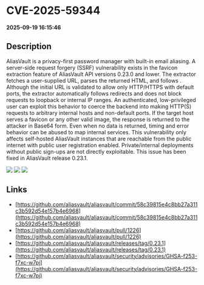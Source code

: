 # CVE-2025-59344

**2025-09-19 16:15:46**

## Description
AliasVault is a privacy-first password manager with built-in email aliasing. A server-side request forgery (SSRF) vulnerability exists in the favicon extraction feature of AliasVault API versions 0.23.0 and lower. The extractor fetches a user-supplied URL, parses the returned HTML, and follows <link rel="icon" href="…">. Although the initial URL is validated to allow only HTTP/HTTPS with default ports, the extractor automatically follows redirects and does not block requests to loopback or internal IP ranges. An authenticated, low-privileged user can exploit this behavior to coerce the backend into making HTTP(S) requests to arbitrary internal hosts and non-default ports. If the target host serves a favicon or any other valid image, the response is returned to the attacker in Base64 form. Even when no data is returned, timing and error behavior can be abused to map internal services. This vulnerability only affects self-hosted AliasVault instances that are reachable from the public internet with public user registration enabled. Private/internal deployments without public sign-ups are not directly exploitable. This issue has been fixed in AliasVault release 0.23.1.

![](https://img.shields.io/static/v1?label=Score&message=7.7&color=red)
![](https://img.shields.io/static/v1?label=Severity&message=HIGH&color=red)
![](https://img.shields.io/static/v1?label=CWE&message=SSRF&color=green)

## Links
- [https://github.com/aliasvault/aliasvault/commit/58c39815e4c8bb27a311c3b592d54e157b4e6968](https://github.com/aliasvault/aliasvault/commit/58c39815e4c8bb27a311c3b592d54e157b4e6968)
- [https://github.com/aliasvault/aliasvault/pull/1226](https://github.com/aliasvault/aliasvault/pull/1226)
- [https://github.com/aliasvault/aliasvault/releases/tag/0.23.1](https://github.com/aliasvault/aliasvault/releases/tag/0.23.1)
- [https://github.com/aliasvault/aliasvault/security/advisories/GHSA-f253-f7xc-w7pj](https://github.com/aliasvault/aliasvault/security/advisories/GHSA-f253-f7xc-w7pj)
